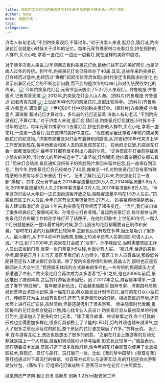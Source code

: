 ```yaml
---
title: 济南趵突泉花灯越来越洋气40年来不变的是年味传承——房产济南
author: None
date: 楼盘价格 : 
tags: 
categories: 
---
```

济南人有句老话,“不到趵突泉观灯,不算过年。”对于济南人来说,逛灯会,猜灯谜,趵突泉花灯会就是小时候关于过年的记忆。每年元宵节携家带口去看灯会,挤在拥挤的人群中,买点小吃,拿着一盏花灯,一边走一边看灯,就在这样的美好中度过。
<!-- more -->
对于很多济南人来说,过年期间去看趵突泉花灯会,是他们抹不去的美好回忆,也是济南人过年的传统。到今年,趵突泉花灯会已经举办了40届,其实,这些年来趵突泉花灯会经历过低谷,也经历过“爆棚”,起起伏伏背后体现出时代变迁市民需求的变化,也显示出景区花灯会的不断创新自救,而不变的是浓浓的年味儿和对传统民俗文化的传承。
<img align="center" border="0" src="//s3.ifengimg.com/2019/02/21/309b080d28a1e380f78ab0e3cf059f19.jpg" />
今年趵突泉花灯会,元宵节当天吸引了5.27万人来观灯。齐鲁晚报·齐鲁壹点 记者周青先摄
<img align="center" border="0" src="//s2.ifengimg.com/2019/02/21/2cdc1f40605961c97c3a158c2e8767ba.jpg" />
2012年,趵突泉花灯会人山人海。(资料片)齐鲁晚报·齐鲁壹点 记者周青先摄
<img align="center" border="0" src="//s2.ifengimg.com/2019/02/21/6f6ad0ccdb855439006f4d6dddf26dcf.jpg" />
上世纪90年代的趵突泉花灯,造型比较简单。(资料片)齐鲁晚报·齐鲁壹点 满琦摄
<img align="center" border="0" src="//s1.ifengimg.com/2019/02/21/1c251d4997a47f5785dbf0dd6c3c842f.jpg" />
上世纪80年代中期的趵突泉灯会。(资料片)齐鲁晚报·齐鲁壹点 满琦摄
看过花灯才算过年，多年前的花灯还留着
济南人有句老话,“不到趵突泉观灯,不算过年。”对于济南人来说,逛灯会,猜灯谜,趵突泉花灯会就是小时候关于过年的记忆。每年元宵节携家带口去看灯会,挤在拥挤的人群中,买点小吃,拿着一盏花灯,一边走一边看灯,就在这样的美好中度过。
“现在我家里还存着7年前趵突泉笑脸花灯的纪念物。”济南市民雍坚对灯会有着特别的感情,从20世纪90年代来济上学工作安家到现在,每年他都会和家人去趵突泉观赏花灯。
在他的记忆里,趵突泉花灯会一直都很受欢迎,每年花灯都有很多别出心裁的创意。“记得景区在灯会前期征集小朋友的笑脸,当时女儿的照片被选中了。”雍坚说,灯会期间,他拉着亲朋好友都去看灯,“后来灯会结束,景区通知我把孩子的笑脸照片拿回来留作纪念,我一直保存到现在。”
到今年,趵突泉花灯会已经举办了40届,像雍坚一样,对趵突泉花灯会有着特殊情感的市民每年都会来景区“打卡”。
记者了解到,近几年来,趵突泉花灯会一直都“爆棚”。其中,仅元宵节当天,2013年客流量超过6万人次,2014年客流量3.8万人次,2015年客流量5万人次,2016年客流量4.3万人次,2017年客流量6.8万人次。“今年这次灯会从大年初一正式面向游客开放之后,每晚客流量平均在1.5万人左右。”趵突泉景区工作人员说,今年元宵节全天客流量有5.27万人。
趵突泉停喷期是低谷，有人建议取消灯会
这四十年来,趵突泉花灯会经历了诸多变迁。
“当年,我们亲自做了很多经典花灯,像哪吒闹海、孙悟空三打白骨精。”说起趵突泉灯会,每年都参与趵突泉花灯会布展工作的孙学峰打开了话匣子。在他的印象中,上世纪80年代,一踏入11月份就是景区一整年最忙碌的时候,那会儿展出的花灯都需要自己制作和安装。“那时花灯会的灯组样式比较简单,主题也远没有现在多样,但还是吸引了很多人。最火爆时,从下午4点半开始售票,到晚上10点半还有人买票进园,可谓人山人海。”
不过,到了2000年,趵突泉花灯会成了“淡季”。孙学峰回忆,当时需要景区工作人员出去推销门票,就算一张门票变为5块钱,也很少有人买。
“那几年,恰逢趵突泉停喷,即便是正月十五当天,景区里看灯的人也很少。”景区工作人员聂晶说,那段低谷期甚至还有人建议把灯会取消。除了受趵突泉停喷的影响,聂晶认为,那时也正是互联网进入大众生活,“居民娱乐休闲的方式越来越多样化,一些传统的民间娱乐方式都遭遇了冲击。”
趵突泉花灯会再次成为众多游客“打卡”之处,是在2006年前后,景区推出了游园年票,之后赏灯游客逐渐回归。到了2012年之后,游客逐年增多,一度成了春节“网红地”。
每年都添新玩法，灯会越来越靓丽
园林专家、济南园林局原局长贾祥云清楚地记得,第一届花灯会,群众自发设计制作花灯,当时的花灯以小型花灯、传统花灯为主,比如有象形灯,还有飞禽走兽形状的灯组。根据景区的环境,还在水面上进行花灯安装,虽然简单,但是还是吸引了很多游客。
后来随着时代发展,景区每年的花灯会都会提前计划,精心找专业人员设计,趵突泉灯会从最初简单的机械灯为主,逐渐加入了更多的文化元素。“除了寓言故事、神话故事之外,各个灯具的形式也变得更加多样化,很多灯具都换上了节能的LED灯,灯的外观也越来越洋气,加入了很多之前没涉及过的颜色,整个景区的花灯更加靓丽了许多。”贾祥云说。
近几年,在与游客互动上,景区也是想出了很多的创意。“之前在灯会上跟游客的互动无非就是摆上一个大转盘,游客们转动就可以参与抽奖,形式也比较单一。”聂晶表示。现在随着技术发展,景区打造了很多互动灯组,像今年的花灯会就首次使用了全息投影技术,将观灯、赏灯与品灯、玩灯融于一体。比如《我的梦中国梦》《泉音有我》等灯组通过时下最流行的微信、抖音等方式可以与游客互动,有的灯组还会向游客发放红包。《荡秋千》灯组把花灯做成秋千,游客可以坐在花灯上拍照留念。
                        
                        
                        
                        
                                        
                    
                    
                
                    
                    
                    
                
                    
                
凤凰网房产济南
相关资讯
高新东 创新
1.2万/㎡起安家二环
	                        
	                    
	                        
	                    

